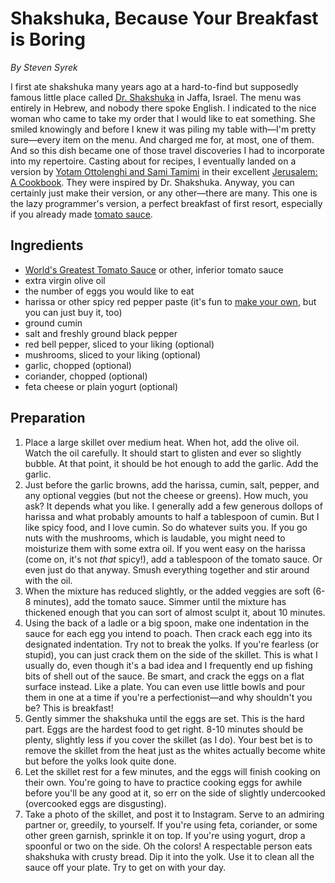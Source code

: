 # Shakshuka, Because Your Breakfast is Boring

_By Steven Syrek_

I first ate shakshuka many years ago at a hard-to-find but supposedly famous little place called [Dr. Shakshuka](http://www.doctorshakshuka.co.il/) in Jaffa, Israel. The menu was entirely in Hebrew, and nobody there spoke English. I indicated to the nice woman who came to take my order that I would like to eat something. She smiled knowingly and before I knew it was piling my table with—I'm pretty sure—every item on the menu. And charged me for, at most, one of them. And so this dish became one of those travel discoveries I had to incorporate into my repertoire. Casting about for recipes, I eventually landed on a version by [Yotam Ottolenghi and Sami Tamimi](http://www.epicurious.com/recipes/food/views/shakshuka-with-red-peppers-and-cumin-56389454) in their excellent [Jerusalem: A Cookbook](http://a.co/gnqU3ye). They were inspired by Dr. Shakshuka. Anyway, you can certainly just make their version, or any other—there are many. This one is the lazy programmer's version, a perfect breakfast of first resort, especially if you already made [tomato sauce](worlds-greatest-tomato-sauce.md).

## Ingredients

- [World's Greatest Tomato Sauce](worlds-greatest-tomato-sauce.md) or other, inferior tomato sauce
- extra virgin olive oil
- the number of eggs you would like to eat
- harissa or other spicy red pepper paste (it's fun to [make your own](http://www.epicurious.com/recipes/food/views/harissa-51185010), but you can just buy it, too)
- ground cumin
- salt and freshly ground black pepper
- red bell pepper, sliced to your liking (optional)
- mushrooms, sliced to your liking (optional)
- garlic, chopped (optional)
- coriander, chopped (optional)
- feta cheese or plain yogurt (optional)

## Preparation

1. Place a large skillet over medium heat. When hot, add the olive oil. Watch the oil carefully. It should start to glisten and ever so slightly bubble. At that point, it should be hot enough to add the garlic. Add the garlic.
2. Just before the garlic browns, add the harissa, cumin, salt, pepper, and any optional veggies (but not the cheese or greens). How much, you ask? It depends what you like. I generally add a few generous dollops of harissa and what probably amounts to half a tablespoon of cumin. But I like spicy food, and I love cumin. So do whatever suits you. If you go nuts with the mushrooms, which is laudable, you might need to moisturize them with some extra oil. If you went easy on the harissa (come on, it's not _that_ spicy!), add a tablespoon of the tomato sauce. Or even just do that anyway. Smush everything together and stir around with the oil.
3. When the mixture has reduced slightly, or the added veggies are soft (6-8 minutes), add the tomato sauce. Simmer until the mixture has thickened enough that you can sort of almost sculpt it, about 10 minutes.
4. Using the back of a ladle or a big spoon, make one indentation in the sauce for each egg you intend to poach. Then crack each egg into its designated indentation. Try not to break the yolks. If you're fearless (or stupid), you can just crack them on the side of the skillet. This is what I usually do, even though it's a bad idea and I frequently end up fishing bits of shell out of the sauce. Be smart, and crack the eggs on a flat surface instead. Like a plate. You can even use little bowls and pour them in one at a time if you're a perfectionist—and why shouldn't you be? This is breakfast!
5. Gently simmer the shakshuka until the eggs are set. This is the hard part. Eggs are the hardest food to get right. 8-10 minutes should be plenty, slightly less if you cover the skillet (as I do). Your best bet is to remove the skillet from the heat just as the whites actually become white but before the yolks look quite done.
6. Let the skillet rest for a few minutes, and the eggs will finish cooking on their own. You're going to have to practice cooking eggs for awhile before you'll be any good at it, so err on the side of slightly undercooked (overcooked eggs are disgusting).
7. Take a photo of the skillet, and post it to Instagram. Serve to an admiring partner or, greedily, to yourself. If you're using feta, coriander, or some other green garnish, sprinkle it on top. If you're using yogurt, drop a spoonful or two on the side. Oh the colors! A respectable person eats shakshuka with crusty bread. Dip it into the yolk. Use it to clean all the sauce off your plate. Try to get on with your day.
